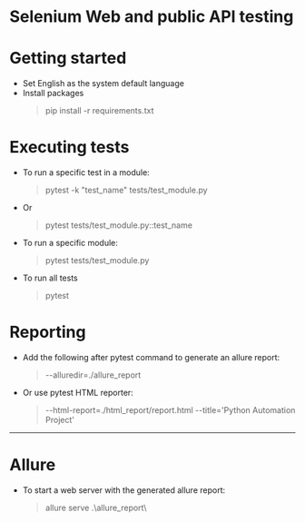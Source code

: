 # Selenium Web and public API testing
# Getting started
* Set English as the system default language
* Install packages
  > pip install -r requirements.txt
# Executing tests
* To run a specific test in a module:
  > pytest -k "test_name" tests/test_module.py
* Or
  > pytest tests/test_module.py::test_name
* To run a specific module:
  > pytest tests/test_module.py
* To run all tests
  > pytest
# Reporting
* Add the following after pytest command to generate an allure report:
  > --alluredir=./allure_report
* Or use pytest HTML reporter:
  > --html-report=./html_report/report.html --title='Python Automation Project'
_________________________________________________________
# Allure
* To start a web server with the generated allure report:
  > allure serve .\allure_report\
